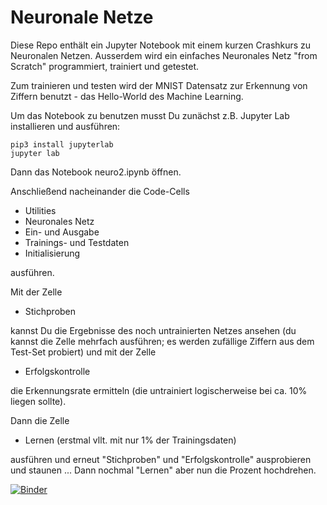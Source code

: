 # Neuronale Netze

Diese Repo enthält ein Jupyter Notebook mit einem kurzen Crashkurs zu Neuronalen Netzen.
Ausserdem wird ein einfaches Neuronales Netz "from Scratch" programmiert, trainiert und getestet.

Zum trainieren und testen wird der MNIST Datensatz zur Erkennung von Ziffern benutzt - das Hello-World des Machine Learning.

Um das Notebook zu benutzen musst Du zunächst z.B. Jupyter Lab installieren und ausführen:

    pip3 install jupyterlab
    jupyter lab


Dann das Notebook neuro2.ipynb öffnen.

Anschließend nacheinander die Code-Cells 

- Utilities
- Neuronales Netz
- Ein- und Ausgabe
- Trainings- und Testdaten
- Initialisierung

ausführen.

Mit der Zelle 
- Stichproben

kannst Du die Ergebnisse des noch untrainierten Netzes ansehen (du kannst die Zelle mehrfach ausführen; es werden zufällige Ziffern aus dem Test-Set probiert) und mit der Zelle

- Erfolgskontrolle

die Erkennungsrate ermitteln (die untrainiert logischerweise bei ca. 10% liegen sollte).

Dann die Zelle 

- Lernen  (erstmal vllt. mit nur 1% der Trainingsdaten)

ausführen und erneut "Stichproben" und "Erfolgskontrolle" ausprobieren und staunen ... 
Dann nochmal "Lernen" aber nun die Prozent hochdrehen.  

[![Binder](https://mybinder.org/badge_logo.svg)](https://mybinder.org/v2/gh/guhmuc/NeuronaleNetzeVortrag/HEAD)
